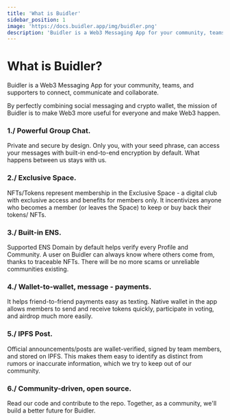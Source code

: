 ```yaml
---
title: 'What is Buidler'
sidebar_position: 1
image: 'https://docs.buidler.app/img/buidler.png'
description: 'Buidler is a Web3 Messaging App for your community, teams, and supporters to connect, communicate and collaborate. By perfectly combining social messaging and crypto wallet, the mission of Buidler is to make Web3 more useful for everyone and make Web3 happen.'
---
```


# What is Buidler?

Buidler is a Web3 Messaging App for your community, teams, and supporters to connect, communicate and collaborate.

By perfectly combining social messaging and crypto wallet, the mission of Buidler is to make Web3 more useful for everyone and make Web3 happen.

### 1./ Powerful Group Chat.

Private and secure by design. Only you, with your seed phrase, can access your messages with built-in end-to-end encryption by default. What happens between us stays with us.

### 2./ Exclusive Space.

NFTs/Tokens represent membership in the Exclusive Space - a digital club with exclusive access and benefits for members only. It incentivizes anyone who becomes a member (or leaves the Space) to keep or buy back their tokens/ NFTs.

### 3./ Built-in ENS.

Supported ENS Domain by default helps verify every Profile and Community. A user on Buidler can always know where others come from, thanks to traceable NFTs. There will be no more scams or unreliable communities existing.

### 4./ Wallet-to-wallet, message - payments.

It helps friend-to-friend payments easy as texting. Native wallet in the app allows members to send and receive tokens quickly, participate in voting, and airdrop much more easily.

### 5./ IPFS Post.

Official announcements/posts are wallet-verified, signed by team members, and stored on IPFS. This makes them easy to identify as distinct from rumors or inaccurate information, which we try to keep out of our community.

### 6./ Community-driven, open source.

Read our code and contribute to the repo. Together, as a community, we'll build a better future for Buidler.